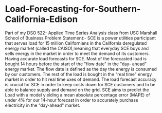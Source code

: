 # Load-Forecasting-for-Southern-California-Edison
Part of my DSO 522- Applied Time Series Analysis class from USC Marshall School of Business
 Problem Statement:-
SCE is a power utilities participant that serves load for 15 million Californians in the California deregulated energy market (called the CAISO),meaning that everyday SCE buys and sells energy in the market in order to meet the demand of its customers. Having accurate load forecasts for SCE. Most of the forecasted load is bought 14 hours before the start of the "flow date" in the "day- ahead" energy market. The flow date is defined as the day the energy is consumed by our customers. The rest of the load is bought in the "real time" energy market in order to hit real time  uxes of demand. The load forecast accuracy is crucial for SCE in order to keep costs down for SCE customers and to be able to balance supply and demand on the grid. SCE aims to predict the Load with a model yielding a mean absolute percentage error (MAPE) of under 4% for our 14-hour forecast in order to accurately purchase electricity in the "day-ahead" market.

